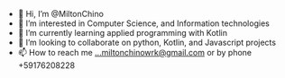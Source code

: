 - 👋 Hi, I’m @MiltonChino
- 👀 I’m interested in Computer Science, and Information technologies
- 🌱 I’m currently learning applied programming with Kotlin
- 💞️ I’m looking to collaborate on python, Kotlin, and Javascript projects
- 📫 How to reach me ...miltonchinowrk@gmail.com or by phone +59176208228

<!---
MiltonChino/MiltonChino is a ✨ special ✨ repository because its `README.md` (this file) appears on your GitHub profile.
You can click the Preview link to take a look at your changes.
--->
